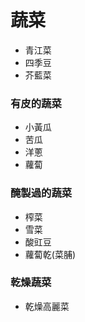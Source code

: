 # 蔬菜

+ 青江菜
+ 四季豆
+ 芥藍菜

### 有皮的蔬菜

+ 小黃瓜
+ 苦瓜
+ 洋蔥
+ 蘿蔔

### 醃製過的蔬菜

+ 榨菜
+ 雪菜
+ 酸豇豆
+ 蘿蔔乾(菜脯)

### 乾燥蔬菜

+ 乾燥高麗菜
